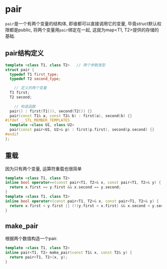 # pair

`pair`是一个有两个变量的结构体, 即谁都可以直接调用它的变量, 毕竟struct默认权限都是public, 将两个变量用`pair`绑定在一起, 这就为map<T1, T2>提供的存储的基础.

## pair结构定义

```c++
template <class T1, class T2>	// 两个参数类型
struct pair {
  typedef T1 first_type;
  typedef T2 second_type;

    // 定义的两个变量
  T1 first;	
  T2 second;
    
    // 构造函数
  pair() : first(T1()), second(T2()) {}
  pair(const T1& a, const T2& b) : first(a), second(b) {}
#ifdef __STL_MEMBER_TEMPLATES
  template <class U1, class U2>
  pair(const pair<U1, U2>& p) : first(p.first), second(p.second) {}
#endif
};
```

## 重载

因为只有两个变量, 运算符重载也很简单

```c++
template <class T1, class T2>
inline bool operator==(const pair<T1, T2>& x, const pair<T1, T2>& y) { 
  return x.first == y.first && x.second == y.second; 
}
template <class T1, class T2>
inline bool operator<(const pair<T1, T2>& x, const pair<T1, T2>& y) { 
  return x.first < y.first || (!(y.first < x.first) && x.second < y.second); 
}
```

## make_pair

根据两个数值构造一个pair.

```c++
template <class T1, class T2>
inline pair<T1, T2> make_pair(const T1& x, const T2& y) {
  return pair<T1, T2>(x, y);
}
```
